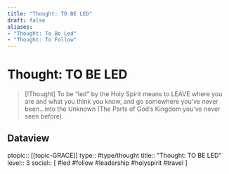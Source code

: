 ```yaml
---
title: "Thought: TO BE LED"
draft: false
aliases:
- "Thought: To Be Led"
- "Thought: To Follow"
---
```

# Thought: TO BE LED
> [!Thought]
> To be “led” by the Holy Spirit means to LEAVE where you are and what you think you know, and go somewhere you’ve never been…into the Unknown (The Parts of God’s Kingdom you’ve never seen before).


## Dataview
ptopic:: [[topic-GRACE]]
type:: #type/thought
title:: "Thought: TO BE LED"
level:: 3
social:: [ #led #follow #leadership #holyspirit #travel ]